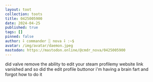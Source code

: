 ```yaml
---
layout: toot
collection: toots
title: 0425005900
date: 2024-04-25
published: true
tags: []
pinned: false
author: ⸸ commander ░ nova ⸸ :~$
avatar: /img/avatar/daemon.jpeg
mastodon: https://mastodon.online/@cmdr_nova/0425005900
---
```


did valve remove the ability to edit your steam profilemy website link vanished and so did the edit profile buttonor i'm having a brain fart and forgot how to do it
